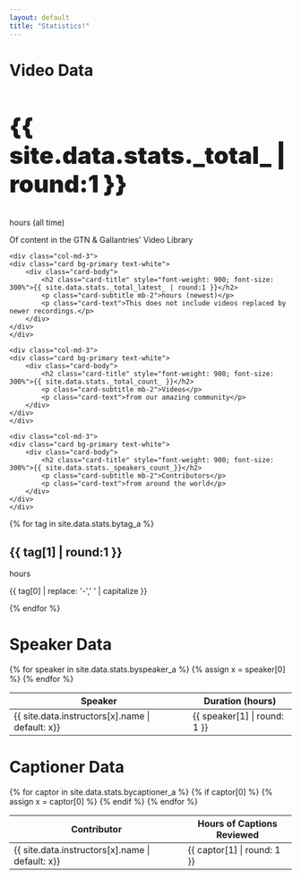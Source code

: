 ```yaml
---
layout: default
title: "Statistics!"
---
```

<h1 id="video-data">Video Data</h1>
<div class="row">
	<div class="col-md-3">
	<div class="card bg-primary text-white">
		<div class="card-body">
			<h2 class="card-title" style="font-weight: 900; font-size: 300%">{{ site.data.stats._total_ | round:1 }}</h2>
			<p class="card-subtitle mb-2">hours (all time)</p>
			<p class="card-text">Of content in the GTN & Gallantries' Video Library</p>
		</div>
	</div>
	</div>

	<div class="col-md-3">
	<div class="card bg-primary text-white">
		<div class="card-body">
			<h2 class="card-title" style="font-weight: 900; font-size: 300%">{{ site.data.stats._total_latest_ | round:1 }}</h2>
			<p class="card-subtitle mb-2">hours (newest)</p>
			<p class="card-text">This does not include videos replaced by newer recordings.</p>
		</div>
	</div>
	</div>

	<div class="col-md-3">
	<div class="card bg-primary text-white">
		<div class="card-body">
			<h2 class="card-title" style="font-weight: 900; font-size: 300%">{{ site.data.stats._total_count_ }}</h2>
			<p class="card-subtitle mb-2">Videos</p>
			<p class="card-text">from our amazing community</p>
		</div>
	</div>
	</div>

	<div class="col-md-3">
	<div class="card bg-primary text-white">
		<div class="card-body">
			<h2 class="card-title" style="font-weight: 900; font-size: 300%">{{ site.data.stats._speakers_count_}}</h2>
			<p class="card-subtitle mb-2">Contributors</p>
			<p class="card-text">from around the world</p>
		</div>
	</div>
	</div>
</div>

<div class="row">
	{% for tag in site.data.stats.bytag_a %}
	<div class="col-md-3">
		<div class="card">
		<div class="card-body">
			<h2 class="card-title">{{ tag[1] | round:1 }}</h2>
			<p class="card-subtitle mb-2 text-muted">hours</p>
			<p class="card-text">{{ tag[0] | replace: '-',' ' | capitalize }}</p>
		</div>
		</div>
	</div>
	{% endfor %}
</div>

<h1 id="speaker-data">Speaker Data</h1>

<table>
	<thead>
		<tr>
			<th>Speaker</th>
			<th>Duration (hours)</th>
		</tr>
	</thead>
	<tbody>
	{% for speaker in site.data.stats.byspeaker_a %}
		<tr>
			{% assign x = speaker[0] %}
			<td>{{ site.data.instructors[x].name | default: x}}</td>
			<td>{{ speaker[1] | round: 1 }}</td>
		</tr>
	{% endfor %}
	</tbody>
</table>

<h1 id="captioner-data">Captioner Data</h1>
<table>
	<thead>
		<tr>
			<th>Contributor</th>
			<th>Hours of Captions Reviewed</th>
		</tr>
	</thead>
	<tbody>
	{% for captor in site.data.stats.bycaptioner_a %}
		{% if captor[0] %}
		<tr>
			{% assign x = captor[0] %}
			<td>{{ site.data.instructors[x].name | default: x}}</td>
			<td>{{ captor[1] | round: 1 }}</td>
		</tr>
		{% endif %}
	{% endfor %}
	</tbody>
</table>
